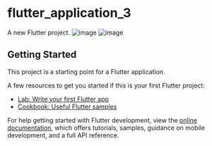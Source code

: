 # flutter_application_3

A new Flutter project.
![image](https://user-images.githubusercontent.com/76655046/198385740-a2a8f41d-0108-429f-9bef-b58ef3d5fc0d.png)
![image](https://user-images.githubusercontent.com/76655046/198385841-bcc29471-d594-4fa9-bf5a-039014051f29.png)


## Getting Started

This project is a starting point for a Flutter application.

A few resources to get you started if this is your first Flutter project:

- [Lab: Write your first Flutter app](https://docs.flutter.dev/get-started/codelab)
- [Cookbook: Useful Flutter samples](https://docs.flutter.dev/cookbook)

For help getting started with Flutter development, view the
[online documentation](https://docs.flutter.dev/), which offers tutorials,
samples, guidance on mobile development, and a full API reference.
